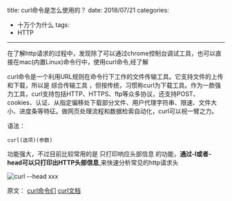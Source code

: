 title: curl命令是怎么使用的？
date: 2018/07/21
categories:
  - 十万个为什么
tags:
  - HTTP
---

在了解http请求的过程中，发现除了可以通过chrome控制台调试工具，也可以直接在mac(内置Linux)命令行中，使用curl命令,经了解


curl命令是一个利用URL规则在命令行下工作的文件传输工具。它支持文件的上传和下载，所以是 综合传输工具 ，但按传统，习惯称curl为下载工具。作为一款强力工具，curl支持包括HTTP、HTTPS、ftp等众多协议，还支持POST、cookies、认证、从指定偏移处下载部分文件、用户代理字符串、限速、文件大小、进度条等特征。做网页处理流程和数据检索自动化，curl可以祝一臂之力。


语法：

```
curl(选项)(参数)
```

功能强大，不过目前比较常用的是 只打印响应头部信息 的功能，**通过-I或者-head可以只打印出HTTP头部信息**,来快速分析常见的http请求头

![curl --head xxx](https://raw.githubusercontent.com/shengyur/Images/master/curl.jpg)


原文：
[curl命令们](http://man.linuxde.net/curl)
[curl文档](https://curl.haxx.se/docs/manpage.html)
